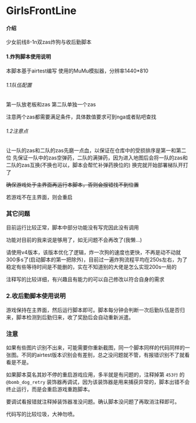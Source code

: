 # GirlsFrontLine

#### 介绍
少女前线8-1n双zas炸狗与收后勤脚本

#### 1.炸狗脚本使用说明
本脚本基于airtest编写
使用的MuMu模拟器，分辨率1440*810

###### 1.1队伍配置

第一队放老板和zas
第二队单独一个zas

注意两个zas都需要满足条件，具体数值要求可到nga或者贴吧查找

###### 1.2注意点

让一队的zas和二队的zas先磨一点血，以保证在仓库中的受损排序是第一和第二位
先保证一队中的zas空弹药，二队的满弹药，因为进入地图后会将一队的zas和二队的zas互换(不换也可以，脚本会帮忙补弹药换位的)
换完就开始部署梯队开打了

~~确保游戏处于主界面再运行本脚本，否则会报错找不到位置~~

若游戏不在主界面，则会重启

### 其它问题
目前运行比较正常，脚本中部分功能没有写完因此没有调用

功能对目前的我来说是够用了，如无问题不会再改了(我懒...)

请使用v4版本，该版本优化了逻辑，炸一次狗的速度也更快，不再是动不动就300多s了(启动脚本的第一把除外)，目前过一遍炸狗流程平均在250s左右，为了稳定有些等待时间是不能删的，实在不知道别的大佬是怎么实现200s一局的

注释写的比较详细，有兴趣且有能力的可以自己修改以符合自身的需求



### 2.收后勤脚本使用说明

游戏保持在主界面，然后运行脚本即可。脚本每分钟会判断一次后勤队伍是否归来，脚本检测到后勤归来，收了奖励后会自动重新派遣。



### 注意

如果有些图片识别不出来，可能需要你重新截图，同一个脚本同样的代码同样的一张图。不同的airtest版本识别会有差别，总之没问题就不管，有报错识别不了就看看是不是。

如果脚本莫名其妙不停的重启游戏应用，多半就是有问题的，注释掉第 `453行` 的 `@bomb_dog_retry` 装饰器再调试，因为该装饰器是用来捕获异常的，脚本出错不会终止运行，而是会重启游戏重跑脚本。

要调试看报错就注释掉装饰器准没问题。确认脚本没问题了再取消注释即可。



代码写的比较垃圾，大神勿喷。